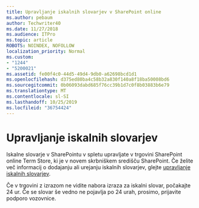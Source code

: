 ```yaml
---
title: Upravljanje iskalnih slovarjev v SharePoint online
ms.author: pebaum
author: Techwriter40
ms.date: 11/27/2018
ms.audience: ITPro
ms.topic: article
ROBOTS: NOINDEX, NOFOLLOW
localization_priority: Normal
ms.custom:
- "1244"
- "5200021"
ms.assetid: fe00f4c0-44d5-49d4-9db0-a62698bcd1d1
ms.openlocfilehash: d375ed80ba4c58b32a830f140a8f18ba50008bd6
ms.sourcegitcommit: 0b06093dabd685f76cc39b1d7c0f8b03883b6e79
ms.translationtype: MT
ms.contentlocale: sl-SI
ms.lasthandoff: 10/25/2019
ms.locfileid: "36754424"
---
```

# <a name="manage-search-dictionaries"></a>Upravljanje iskalnih slovarjev

Iskalne slovarje v SharePointu v spletu upravljate v trgovini SharePoint online Term Store, ki je v novem skrbniškem središču SharePoint. Če želite več informacij o dodajanju ali urejanju iskalnih slovarjev, glejte [upravljanje iskalnih slovarjev](https://go.microsoft.com/fwlink/?linkid=2044669&amp;clcid=0x409).
  
Če v trgovini z izrazom ne vidite nabora izraza za iskalni slovar, počakajte 24 ur. Če se slovar še vedno ne pojavlja po 24 urah, prosimo, prijavite podporo vozovnice.
  